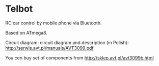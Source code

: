 Telbot
======
RC car control by mobile phone via Bluetooth. 

Based on ATmega8. 

Circuit diagram: circuit diagram and description (in Polish): http://serwis.avt.pl/manuals/AVT3099.pdf

You cen buy set of components from http://sklep.avt.pl/avt3099b.html


